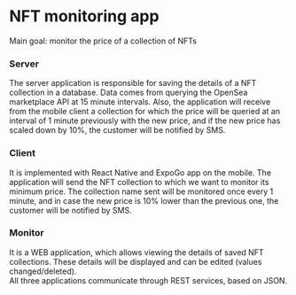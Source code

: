 # NFT monitoring app

Main goal: monitor the price of a collection of NFTs

<h3>Server</h3>
The server application is responsible for saving the details of a NFT collection in a database. Data comes from querying the OpenSea marketplace API at 15 minute intervals. Also, the application will receive from the mobile client a collection for which the price will be queried at an interval of 1 minute previously with the new price, and if the new price has scaled down by 10%, the customer will be notified by SMS.

<h3>Client</h3>
It is implemented with React Native and ExpoGo app on the mobile. The application will send the NFT collection to which we want to monitor its minimum price. The collection name sent will be monitored once every 1 minute, and in case the new price is 10% lower than the previous one, the customer will be notified by SMS.

<h3>Monitor</h3>
It is a WEB application, which allows viewing the details of saved NFT collections. These details will be displayed and can be edited (values changed/deleted).


<br>
All three applications communicate through REST services, based on JSON.
